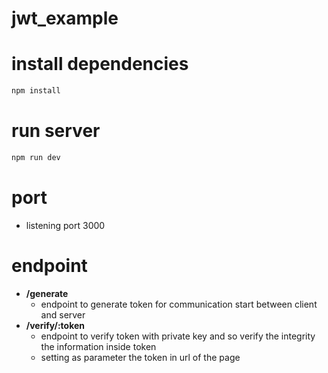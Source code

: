 # jwt_example

# **install dependencies**
```bash
npm install
```
# **run server**
```bash
npm run dev
```
# **port**
- listening port 3000
# **endpoint**
- **/generate**
    - endpoint to generate token for communication start between client and server
- **/verify/:token**
    - endpoint to verify token with private key and so verify the integrity the information inside token
    - setting as parameter the token in url of the page